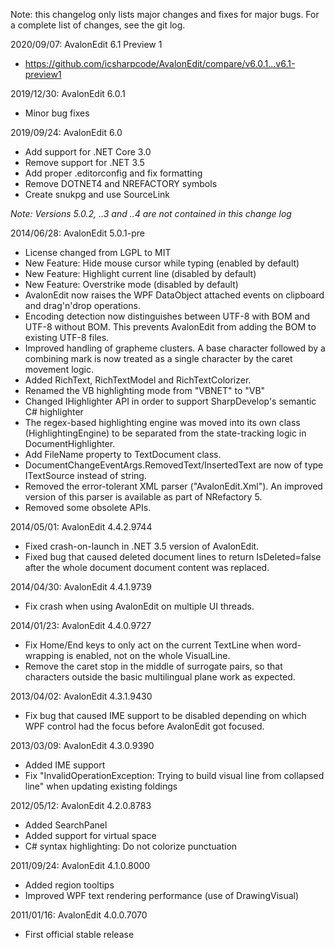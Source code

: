 Note: this changelog only lists major changes and fixes for major bugs. For a complete list of changes, see the git log.

2020/09/07: AvalonEdit 6.1 Preview 1
* https://github.com/icsharpcode/AvalonEdit/compare/v6.0.1...v6.1-preview1

2019/12/30: AvalonEdit 6.0.1
* Minor bug fixes

2019/09/24: AvalonEdit 6.0
* Add support for .NET Core 3.0
* Remove support for .NET 3.5
* Add proper .editorconfig and fix formatting
* Remove DOTNET4 and NREFACTORY symbols
* Create snukpg and use SourceLink

*Note: Versions 5.0.2, ..3 and ..4 are not contained in this change log*

2014/06/28: AvalonEdit 5.0.1-pre
* License changed from LGPL to MIT
* New Feature: Hide mouse cursor while typing (enabled by default)
* New Feature: Highlight current line (disabled by default)
* New Feature: Overstrike mode (disabled by default)
* AvalonEdit now raises the WPF DataObject attached events on clipboard and drag'n'drop operations.
* Encoding detection now distinguishes between UTF-8 with BOM and UTF-8 without BOM. This prevents AvalonEdit from adding the BOM to existing UTF-8 files.
* Improved handling of grapheme clusters. A base character followed by a combining mark is now treated as a single character by the caret movement logic.
* Added RichText, RichTextModel and RichTextColorizer.
* Renamed the VB highlighting mode from "VBNET" to "VB"
* Changed IHighlighter API in order to support SharpDevelop's semantic C# highlighter
* The regex-based highlighting engine was moved into its own class (HighlightingEngine) to be separated from the state-tracking logic in DocumentHighlighter.
* Add FileName property to TextDocument class.
* DocumentChangeEventArgs.RemovedText/InsertedText are now of type ITextSource instead of string.
* Removed the error-tolerant XML parser ("AvalonEdit.Xml"). An improved version of this parser is available as part of NRefactory 5.
* Removed some obsolete APIs.


2014/05/01: AvalonEdit 4.4.2.9744
* Fixed crash-on-launch in .NET 3.5 version of AvalonEdit.
* Fixed bug that caused deleted document lines to return IsDeleted=false after the whole document document content was replaced.


2014/04/30: AvalonEdit 4.4.1.9739 
* Fix crash when using AvalonEdit on multiple UI threads.


2014/01/23: AvalonEdit 4.4.0.9727
* Fix Home/End keys to only act on the current TextLine when word-wrapping is enabled, not on the whole VisualLine.
* Remove the caret stop in the middle of surrogate pairs, so that characters outside the basic multilingual plane work as expected.


2013/04/02: AvalonEdit 4.3.1.9430
* Fix bug that caused IME support to be disabled depending on which WPF control had the focus before AvalonEdit got focused.


2013/03/09: AvalonEdit 4.3.0.9390
* Added IME support
* Fix "InvalidOperationException: Trying to build visual line from collapsed line" when updating existing foldings


2012/05/12: AvalonEdit 4.2.0.8783
* Added SearchPanel
* Added support for virtual space
* C# syntax highlighting: Do not colorize punctuation


2011/09/24: AvalonEdit 4.1.0.8000
* Added region tooltips
* Improved WPF text rendering performance (use of DrawingVisual)


2011/01/16: AvalonEdit 4.0.0.7070
* First official stable release

